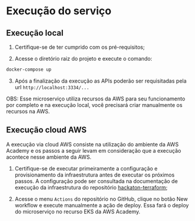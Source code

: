 # Execução do serviço

## Execução local

1. Certifique-se de ter cumprido com os pré-requisitos;

2. Acesse o diretório raiz do projeto e execute o comando:

```sh
docker-compose up
```

3. Após a finalização da execução as APIs poderão ser requisitadas pela url `http://localhost:3334/...`

OBS: Esse microserviço utiliza recursos da AWS para seu funcionamento por completo e na execução local, você precisará criar manualmente os recursos na AWS.

## Execução cloud AWS

A execução via cloud AWS consiste na utilização do ambiente da AWS Academy e os passos a seguir levam em consideração que a execução acontece nesse ambiente da AWS.

1. Certifique-se de executar primeiramente a configuração e provisionamento da infraestrutura antes de executar os próximos passos. A configuração pode ser consultada na documentação de execução da infraestrutura do repositório [hackaton-terraform](https://github.com/8SOAT-G4-Tech-Challenge/hackaton-terraform/docs/RUN_CONFIGURATION.md);

2. Acesse o menu `Actions` do repositório no GitHub, clique no botão New workflow e execute manualmente a ação de deploy. Essa fará o deploy do microserviço no recurso EKS da AWS Academy.